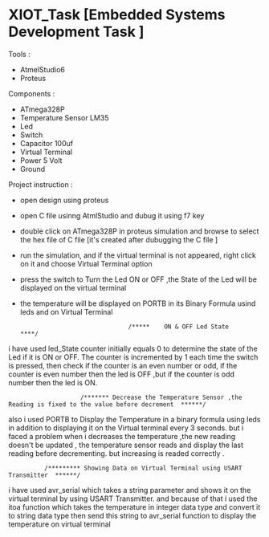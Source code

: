 # XIOT_Task [Embedded Systems Development Task ]

Tools :
- AtmelStudio6 
- Proteus 

Components :
- ATmega328P 
- Temperature Sensor LM35
- Led 
- Switch 
- Capacitor 100uf
- Virtual Terminal 
- Power 5 Volt 
- Ground

Project instruction :
- open design using proteus 
- open C file usinng AtmlStudio and dubug it using f7 key 
- double click on ATmega328P in proteus simulation and browse to select the hex file of C file [it's created after dubugging the C file ]
- run the simulation, and if the virtual terminal is not appeared, right click on it and choose Virtual Terminal option 
- press the switch to Turn the Led ON or OFF ,the State of the Led will be displayed on the virtual terminal 
- the temperature will be displayed on PORTB in its Binary Formula usind leds and on Virtual Terminal 

                                    /*****    ON & OFF Led State       ****/
i have used led_State counter initially equals 0 to determine the state of the Led if it is ON or OFF.
The counter is incremented by 1 each time the switch is pressed, then check if the counter is an even number or odd, if the counter is even number then the led is OFF ,but if the counter is odd number then the led is ON.

                        /******* Decrease the Temperature Sensor ,the Reading is fixed to the value before decrement  ******/
also i used PORTB to Display the Temperature in a binary formula using leds in addition to displaying it on the Virtual terminal every 3 seconds.
but i faced a problem when i decreases the temperature ,the new reading doesn't be updated , the temperature sensor reads and display the last reading before decrementing. but increasing is readed correctly .

              /********* Showing Data on Virtual Terminal using USART Transmitter  ******/
i have used avr_serial which takes a string parameter and shows it on the virtual terminal by using USART Transmitter.
and because of that i used the itoa function which takes the temperature in integer data type and convert it to string data type then send this string to avr_serial function to  display the temperature on virtual terminal 
